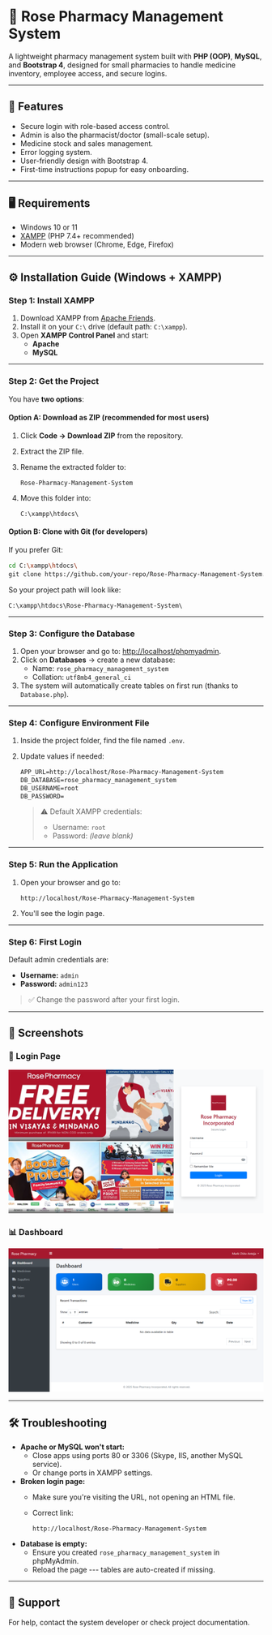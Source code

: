 # 🌹 Rose Pharmacy Management System

A lightweight pharmacy management system built with **PHP (OOP)**,
**MySQL**, and **Bootstrap 4**, designed for small pharmacies to handle
medicine inventory, employee access, and secure logins.

------------------------------------------------------------------------

## 🚀 Features

-   Secure login with role-based access control.
-   Admin is also the pharmacist/doctor (small-scale setup).
-   Medicine stock and sales management.
-   Error logging system.
-   User-friendly design with Bootstrap 4.
-   First-time instructions popup for easy onboarding.

------------------------------------------------------------------------

## 🖥️ Requirements

-   Windows 10 or 11
-   [XAMPP](https://www.apachefriends.org/download.html) (PHP 7.4+
    recommended)
-   Modern web browser (Chrome, Edge, Firefox)

------------------------------------------------------------------------

## ⚙️ Installation Guide (Windows + XAMPP)

### Step 1: Install XAMPP

1.  Download XAMPP from [Apache
    Friends](https://www.apachefriends.org/download.html).
2.  Install it on your `C:\` drive (default path: `C:\xampp`).
3.  Open **XAMPP Control Panel** and start:
    -   **Apache**
    -   **MySQL**

------------------------------------------------------------------------

### Step 2: Get the Project

You have **two options**:

#### Option A: Download as ZIP (recommended for most users)

1.  Click **Code → Download ZIP** from the repository.

2.  Extract the ZIP file.

3.  Rename the extracted folder to:

        Rose-Pharmacy-Management-System

4.  Move this folder into:

        C:\xampp\htdocs\

#### Option B: Clone with Git (for developers)

If you prefer Git:

``` bash
cd C:\xampp\htdocs\
git clone https://github.com/your-repo/Rose-Pharmacy-Management-System.git
```

So your project path will look like:

    C:\xampp\htdocs\Rose-Pharmacy-Management-System\

------------------------------------------------------------------------

### Step 3: Configure the Database

1.  Open your browser and go to: <http://localhost/phpmyadmin>.
2.  Click on **Databases** → create a new database:
    -   Name: `rose_pharmacy_management_system`
    -   Collation: `utf8mb4_general_ci`
3.  The system will automatically create tables on first run (thanks to
    `Database.php`).

------------------------------------------------------------------------

### Step 4: Configure Environment File

1.  Inside the project folder, find the file named `.env`.

2.  Update values if needed:

    ``` env
    APP_URL=http://localhost/Rose-Pharmacy-Management-System
    DB_DATABASE=rose_pharmacy_management_system
    DB_USERNAME=root
    DB_PASSWORD=
    ```

    > ⚠️ Default XAMPP credentials:
    > -   Username: `root`
    > -   Password: *(leave blank)*

------------------------------------------------------------------------

### Step 5: Run the Application

1.  Open your browser and go to:

        http://localhost/Rose-Pharmacy-Management-System

2.  You'll see the login page.

------------------------------------------------------------------------

### Step 6: First Login

Default admin credentials are:
- **Username:** `admin`
- **Password:** `admin123`

> ✅ Change the password after your first login.

------------------------------------------------------------------------

## 📸 Screenshots

### 🔐 Login Page

![Login Page](docs/screenshot-login.png)

### 📊 Dashboard

![Dashboard](docs/screenshot-dashboard.png)

------------------------------------------------------------------------

## 🛠️ Troubleshooting

-   **Apache or MySQL won't start:**
    -   Close apps using ports 80 or 3306 (Skype, IIS, another MySQL
        service).
    -   Or change ports in XAMPP settings.
-   **Broken login page:**
    -   Make sure you're visiting the URL, not opening an HTML file.

    -   Correct link:

            http://localhost/Rose-Pharmacy-Management-System
-   **Database is empty:**
    -   Ensure you created `rose_pharmacy_management_system` in
        phpMyAdmin.
    -   Reload the page --- tables are auto-created if missing.

------------------------------------------------------------------------

## 📧 Support

For help, contact the system developer or check project documentation.
